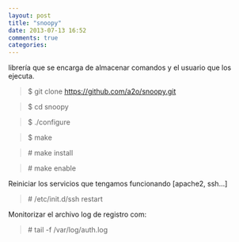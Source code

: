 ```yaml
---
layout: post
title: "snoopy"
date: 2013-07-13 16:52
comments: true
categories: 
---
```

librería que se encarga de almacenar comandos y el usuario que los ejecuta.

>$ git clone https://github.com/a2o/snoopy.git

>$ cd snoopy

>$ ./configure

>$ make

>\# make install

>\# make enable

Reiniciar los servicios que tengamos funcionando [apache2, ssh...]

>\# /etc/init.d/ssh restart

Monitorizar el archivo log de registro com:

>\# tail -f /var/log/auth.log


